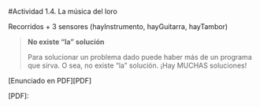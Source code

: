 #Actividad 1.4. La música del loro

Recorridos + 3 sensores (hayInstrumento, hayGuitarra, hayTambor)

> **No existe “la” solución**
>
> Para solucionar un problema dado puede haber más de un programa que sirva. O sea, no existe “la” solución.
> ¡Hay MUCHAS soluciones!

[Enunciado en PDF][PDF]

[PDF]: 
